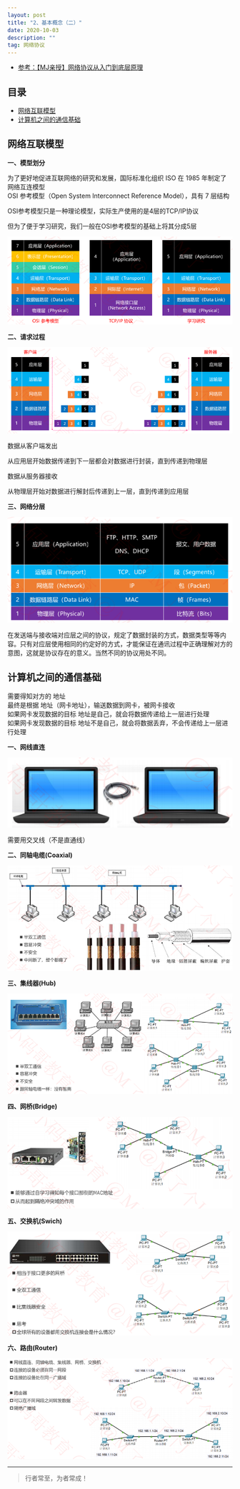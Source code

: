 ```yaml
---
layout: post
title: "2、基本概念（二）"
date: 2020-10-03
description: ""
tag: 网络协议
---
```




- [参考：【MJ亲授】网络协议从入门到底层原理](https://ke.qq.com/course/2900359)



## 目录

* [网络互联模型](#content1)
* [计算机之间的通信基础](#content2)




<!-- ************************************************ -->
## <a id="content1"></a>网络互联模型

**一、模型划分**

为了更好地促进互联网络的研究和发展，国际标准化组织 ISO 在 1985 年制定了网络互连模型       
OSI 参考模型（Open System Interconnect Reference Model），具有 7 层结构

OSI参考模型只是一种理论模型，实际生产使用的是4层的TCP/IP协议

但为了便于学习研究，我们一般在OSI参考模型的基础上将其分成5层

<img src="/images/Network/concept2_1.png" alt="img">


 **二、请求过程**

<img src="/images/Network/concept2_2.png" alt="img">

数据从客户端发出

从应用层开始数据传递到下一层都会对数据进行封装，直到传递到物理层

数据从服务器接收

从物理层开始对数据进行解封后传递到上一层，直到传递到应用层



 **三、网络分层**

<img src="/images/Network/concept2_3.png" alt="img">

在发送端与接收端对应层之间的协议，规定了数据封装的方式，数据类型等等内容。只有对应层使用相同的约定好的方式，才能保证在通讯过程中正确理解对方的意图，这就是协议存在的意义。当然不同的协议用处不同。


<!-- ************************************************ -->
## <a id="content2"></a>计算机之间的通信基础


需要得知对方的 地址     
最终是根据 地址（网卡地址），输送数据到网卡，被网卡接收     
如果网卡发现数据的目标 地址是自己，就会将数据传递给上一层进行处理     
如果网卡发现数据的目标 地址不是自己，就会将数据丢弃，不会传递给上一层进行处理     
  

**一、网线直连**

<img src="/images/Network/concept2_4.png" alt="img">

需要用交叉线（不是直通线）



**二、同轴电缆(Coaxial)**

<img src="/images/Network/concept2_5.png" alt="img">



**三、集线器(Hub)**

<img src="/images/Network/concept2_6.png" alt="img">


**四、网桥(Bridge)**



<img src="/images/Network/concept2_7.png" alt="img">


**五、交换机(Swich)**

<img src="/images/Network/concept2_8.png" alt="img">


**六、路由(Router)**

<img src="/images/Network/concept2_9.png" alt="img">







----------
>  行者常至，为者常成！


